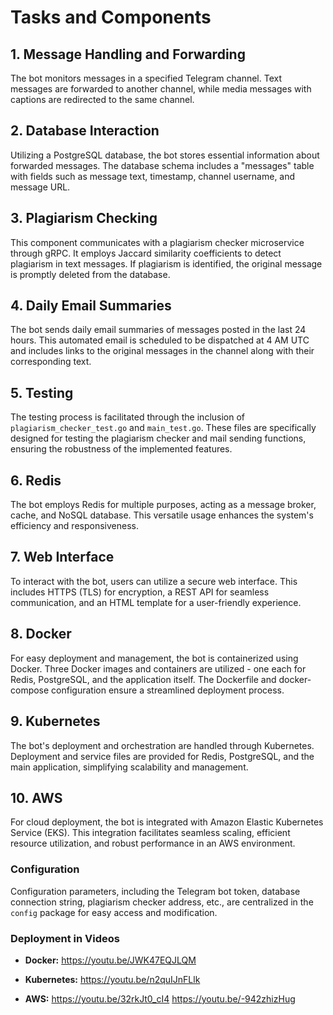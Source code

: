 # Tasks and Components

## 1. Message Handling and Forwarding
The bot monitors messages in a specified Telegram channel.
Text messages are forwarded to another channel, while media messages with captions are redirected to the same channel.

## 2. Database Interaction
Utilizing a PostgreSQL database, the bot stores essential information about forwarded messages. The database schema includes a "messages" table with fields such as message text, timestamp, channel username, and message URL.

## 3. Plagiarism Checking
This component communicates with a plagiarism checker microservice through gRPC. It employs Jaccard similarity coefficients to detect plagiarism in text messages. If plagiarism is identified, the original message is promptly deleted from the database.

## 4. Daily Email Summaries
The bot sends daily email summaries of messages posted in the last 24 hours. This automated email is scheduled to be dispatched at 4 AM UTC and includes links to the original messages in the channel along with their corresponding text.

## 5. Testing
The testing process is facilitated through the inclusion of `plagiarism_checker_test.go` and `main_test.go`. These files are specifically designed for testing the plagiarism checker and mail sending functions, ensuring the robustness of the implemented features.

## 6. Redis
The bot employs Redis for multiple purposes, acting as a message broker, cache, and NoSQL database. This versatile usage enhances the system's efficiency and responsiveness.

## 7. Web Interface
To interact with the bot, users can utilize a secure web interface. This includes HTTPS (TLS) for encryption, a REST API for seamless communication, and an HTML template for a user-friendly experience.

## 8. Docker
For easy deployment and management, the bot is containerized using Docker. Three Docker images and containers are utilized - one each for Redis, PostgreSQL, and the application itself. The Dockerfile and docker-compose configuration ensure a streamlined deployment process.

## 9. Kubernetes
The bot's deployment and orchestration are handled through Kubernetes. Deployment and service files are provided for Redis, PostgreSQL, and the main application, simplifying scalability and management.

## 10. AWS
For cloud deployment, the bot is integrated with Amazon Elastic Kubernetes Service (EKS). This integration facilitates seamless scaling, efficient resource utilization, and robust performance in an AWS environment.


### Configuration
Configuration parameters, including the Telegram bot token, database connection string, plagiarism checker address, etc., are centralized in the `config` package for easy access and modification.

### Deployment in Videos

- **Docker:**
  https://youtu.be/JWK47EQJLQM

- **Kubernetes:**
  https://youtu.be/n2quIJnFLlk

- **AWS:**
  https://youtu.be/32rkJt0_cI4
  https://youtu.be/-942zhizHug